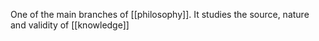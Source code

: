 One of the main branches of [[philosophy]]. It studies the source, nature and validity of [[knowledge]]